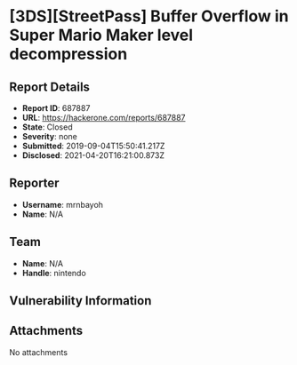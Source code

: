# [3DS][StreetPass] Buffer Overflow in Super Mario Maker level decompression

## Report Details
- **Report ID**: 687887
- **URL**: https://hackerone.com/reports/687887
- **State**: Closed
- **Severity**: none
- **Submitted**: 2019-09-04T15:50:41.217Z
- **Disclosed**: 2021-04-20T16:21:00.873Z

## Reporter
- **Username**: mrnbayoh
- **Name**: N/A

## Team
- **Name**: N/A
- **Handle**: nintendo

## Vulnerability Information


## Attachments
No attachments
